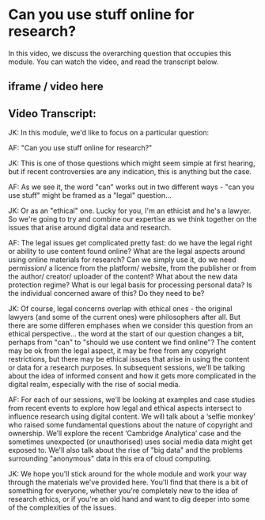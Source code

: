 # Can you use stuff online for research?

In this video, we discuss the overarching question that occupies this module. You can watch the video, and read the transcript below.

## iframe / video here

## Video Transcript:

JK: In this module, we'd like to focus on a particular question:

AF: "Can you use stuff online for research?"

JK: This is one of those questions which might seem simple at first hearing, but if recent controversies are any indication, this is anything but the case.

AF: As we see it, the word "can" works out in two different ways - "can you use stuff" might be framed as a "legal" question...

JK: Or as an "ethical" one. Lucky for you, I'm an ethicist and he's a lawyer. So we're going to try and combine our expertise as we think together on the issues that arise around digital data and research.

AF: The legal issues get complicated pretty fast: do we have the legal right or ability to use content found online?  What are the legal aspects around using online materials for research?  Can we simply use it, do we need permission/ a licence from the platform/ website, from the publisher or from the author/ creator/ uploader of the content? What about the new data protection regime?  What is our legal basis for processing personal data?  Is the individual concerned aware of this?  Do they need to be?

JK: Of course, legal concerns overlap with ethical ones - the original lawyers (and some of the current ones) were philosophers after all. But there are some differen emphases when we consider this question from an ethical perspective... the word at the start of our question changes a bit, perhaps from "can" to "should we use content we find online"?  The content may be ok from the legal aspect, it may be free from any copyright restrictions, but there may be ethical issues that arise in using the content or data for a research purposes. In subsequent sessions, we'll be talking about the idea of informed consent and how it gets more complicated in the digital realm, especially with the rise of social media. 

AF: For each of our sessions, we'll be looking at examples and case studies from recent events to explore how legal and ethical aspects intersect to influence research using digital content. We will talk about a ‘selfie monkey’ who raised some fundamental questions about the nature of copyright and ownership.  We’ll explore the recent ‘Cambridge Analytica’ case and the sometimes unexpected (or unauthorised) uses social media data might get exposed to. We'll also talk about the rise of "big data" and the problems surrounding "anonymous" data in this era of cloud computing. 

JK: We hope you'll stick around for the whole module and work your way through the materials we've provided here. You'll find that there is a bit of something for everyone, whether you're completely new to the idea of research ethics, or if you're an old hand and want to dig deeper into some of the complexities of the issues.
